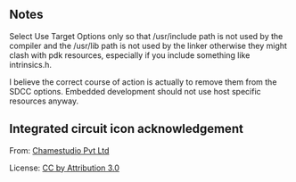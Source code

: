 ## Notes

Select Use Target Options only so that /usr/include path is not used by the compiler and the /usr/lib path is not used by the linker otherwise they might clash with pdk resources, especially if you include something like intrinsics.h.

I believe the correct course of action is actually to remove them from the SDCC options. Embedded development should not use host specific resources anyway.

## Integrated circuit icon acknowledgement

From: [Chamestudio Pvt Ltd](https://www.iconfinder.com/chamedesign)

License: [CC by Attribution 3.0](https://creativecommons.org/licenses/by/3.0/)

